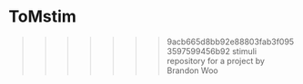 # ToMstim
>>>>>>> 9acb665d8bb92e88803fab3f0953597599456b92
stimuli repository for a project by Brandon Woo

